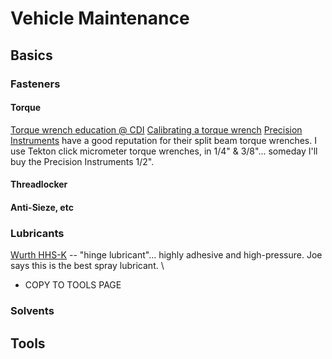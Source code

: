 # Vehicle Maintenance

## Basics

### Fasteners
  
#### Torque
  
[Torque wrench education @ CDI](http://www.cditorque.com/education.html)
[Calibrating a torque wrench](http://www.instructables.com/id/Fixing-and-Calibrating-a-Clicky-style-Torque-Wrenc)
[Precision Instruments](http://www.torqwrench.com/) have a good reputation for their split beam torque wrenches.
I use Tekton click micrometer torque wrenches, in 1/4" & 3/8"... someday I'll buy the Precision Instruments 1/2".

#### Threadlocker
#### Anti-Sieze, etc

### Lubricants

[Wurth HHS-K](https://www.wurthusa.com/Chemical-Product/Lubricants/Specialty-Lubricants/HHS-K-hinge-lubricant-aerosol-can-500-mL/p/0893106050) -- "hinge lubricant"... highly adhesive and high-pressure. Joe says this is the best spray lubricant. \
  - COPY TO TOOLS PAGE

### Solvents

## Tools